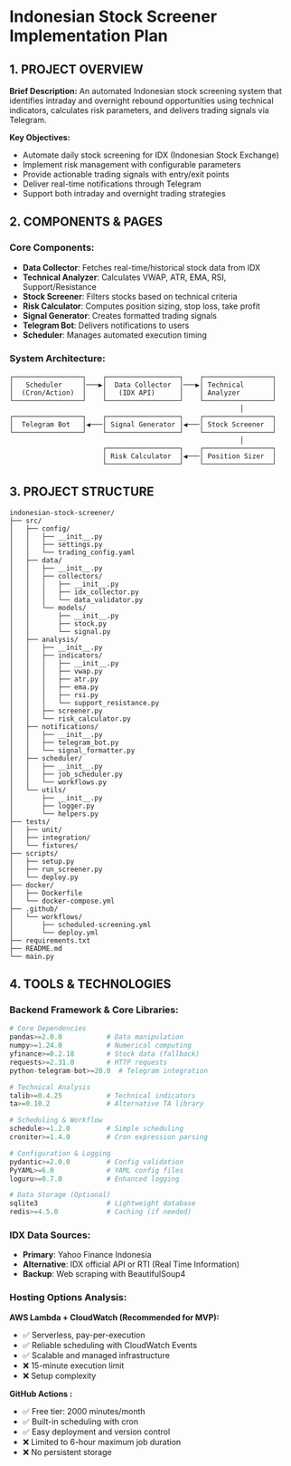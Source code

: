 # Indonesian Stock Screener Implementation Plan

## 1. PROJECT OVERVIEW

**Brief Description:**
An automated Indonesian stock screening system that identifies intraday and overnight rebound opportunities using technical indicators, calculates risk parameters, and delivers trading signals via Telegram.

**Key Objectives:**
- Automate daily stock screening for IDX (Indonesian Stock Exchange)
- Implement risk management with configurable parameters
- Provide actionable trading signals with entry/exit points
- Deliver real-time notifications through Telegram
- Support both intraday and overnight trading strategies

## 2. COMPONENTS & PAGES

### Core Components:
- **Data Collector**: Fetches real-time/historical stock data from IDX
- **Technical Analyzer**: Calculates VWAP, ATR, EMA, RSI, Support/Resistance
- **Stock Screener**: Filters stocks based on technical criteria
- **Risk Calculator**: Computes position sizing, stop loss, take profit
- **Signal Generator**: Creates formatted trading signals
- **Telegram Bot**: Delivers notifications to users
- **Scheduler**: Manages automated execution timing

### System Architecture:
```
┌─────────────────┐    ┌──────────────────┐    ┌─────────────────┐
│   Scheduler     │───▶│  Data Collector  │───▶│ Technical       │
│  (Cron/Action)  │    │   (IDX API)      │    │ Analyzer        │
└─────────────────┘    └──────────────────┘    └─────────────────┘
                                                         │
┌─────────────────┐    ┌──────────────────┐    ┌─────────────────┐
│  Telegram Bot   │◀───│ Signal Generator │◀───│ Stock Screener  │
└─────────────────┘    └──────────────────┘    └─────────────────┘
                                                         │
                       ┌──────────────────┐    ┌─────────────────┐
                       │ Risk Calculator  │◀───│ Position Sizer  │
                       └──────────────────┘    └─────────────────┘
```

## 3. PROJECT STRUCTURE

```
indonesian-stock-screener/
├── src/
│   ├── config/
│   │   ├── __init__.py
│   │   ├── settings.py
│   │   └── trading_config.yaml
│   ├── data/
│   │   ├── __init__.py
│   │   ├── collectors/
│   │   │   ├── __init__.py
│   │   │   ├── idx_collector.py
│   │   │   └── data_validator.py
│   │   └── models/
│   │       ├── __init__.py
│   │       ├── stock.py
│   │       └── signal.py
│   ├── analysis/
│   │   ├── __init__.py
│   │   ├── indicators/
│   │   │   ├── __init__.py
│   │   │   ├── vwap.py
│   │   │   ├── atr.py
│   │   │   ├── ema.py
│   │   │   ├── rsi.py
│   │   │   └── support_resistance.py
│   │   ├── screener.py
│   │   └── risk_calculator.py
│   ├── notifications/
│   │   ├── __init__.py
│   │   ├── telegram_bot.py
│   │   └── signal_formatter.py
│   ├── scheduler/
│   │   ├── __init__.py
│   │   ├── job_scheduler.py
│   │   └── workflows.py
│   └── utils/
│       ├── __init__.py
│       ├── logger.py
│       └── helpers.py
├── tests/
│   ├── unit/
│   ├── integration/
│   └── fixtures/
├── scripts/
│   ├── setup.py
│   ├── run_screener.py
│   └── deploy.py
├── docker/
│   ├── Dockerfile
│   └── docker-compose.yml
├── .github/
│   └── workflows/
│       ├── scheduled-screening.yml
│       └── deploy.yml
├── requirements.txt
├── README.md
└── main.py
```

## 4. TOOLS & TECHNOLOGIES

### Backend Framework & Core Libraries:
```python
# Core Dependencies
pandas>=2.0.0           # Data manipulation
numpy>=1.24.0           # Numerical computing
yfinance>=0.2.18        # Stock data (fallback)
requests>=2.31.0        # HTTP requests
python-telegram-bot>=20.0  # Telegram integration

# Technical Analysis
talib>=0.4.25           # Technical indicators
ta>=0.10.2              # Alternative TA library

# Scheduling & Workflow
schedule>=1.2.0         # Simple scheduling
croniter>=1.4.0         # Cron expression parsing

# Configuration & Logging
pydantic>=2.0.0         # Config validation
PyYAML>=6.0             # YAML config files
loguru>=0.7.0           # Enhanced logging

# Data Storage (Optional)
sqlite3                 # Lightweight database
redis>=4.5.0            # Caching (if needed)
```

### IDX Data Sources:
- **Primary**: Yahoo Finance Indonesia
- **Alternative**: IDX official API or RTI (Real Time Information)
- **Backup**: Web scraping with BeautifulSoup4

### Hosting Options Analysis:

**AWS Lambda + CloudWatch (Recommended for MVP):**
- ✅ Serverless, pay-per-execution
- ✅ Reliable scheduling with CloudWatch Events
- ✅ Scalable and managed infrastructure
- ❌ 15-minute execution limit
- ❌ Setup complexity

**GitHub Actions :**
- ✅ Free tier: 2000 minutes/month
- ✅ Built-in scheduling with cron
- ✅ Easy deployment and version control
- ❌ Limited to 6-hour maximum job duration
- ❌ No persistent storage
